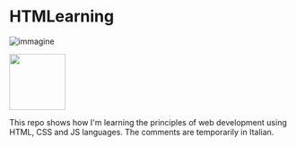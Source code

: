 # HTMLearning

![immagine](https://github.com/davidenox/HTMLearning/assets/120756925/1ab8e8c2-d537-4c41-bb63-254845215763)

<img src="https://github.com/davidenox/HTMLearning/assets/120756925/1ab8e8c2-d537-4c41-bb63-254845215763" widht='350' height='100' />

This repo shows how I'm learning the principles of web development using HTML, CSS and JS languages. The comments are temporarily in Italian.
